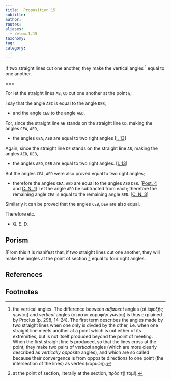 ```yaml
---
title:  Proposition 15
subtitle:
author:
routes:
aliases:
  - /elem.1.15
taxonomy:
tag:
category:
  -
---
```


If two straight lines cut one another, they make the vertical angles [^1] equal to one another.

===

For let the straight lines `AB`, `CD` cut one another at the point `E`; 

I say that the angle `AEC` is equal to the angle `DEB`, 

- and the angle `CEB` to the angle `AED`.

For, since the straight line `AE` stands on the straight line `CD`, making the angles `CEA`, `AED`, 

- the angles `CEA`, `AED` are equal to two right angles [<a href="/elem.1.13">I. 13</a>]

Again, since the straight line `DE` stands on the straight line `AB`, making the angles `AED`, `DEB`, 

- the angles `AED`, `DEB` are equal to two right angles. [<a href="/elem.1.13">I. 13</a>]

But the angles `CEA`, `AED` were also proved equal to two right angles; 

- therefore the angles `CEA`, `AED` are equal to the angles `AED`
`DEB`. [<a href="/elem.1.post.4">Post. 4</a> and <a href="/elem.1.c.n.1">C. N. 1</a>] Let the angle `AED` be subtracted from each; therefore the remaining angle `CEA` is equal to the remaining angle `BED`. [<a href="/elem.1.c.n.3">C. N. 3</a>]

Similarly it can be proved that the angles `CEB`, `DEA` are also equal.

Therefore etc. 

- Q. E. D. 

## Porism

[From this it is manifest that, if two straight lines cut one another, they will make the angles at the point of section [^2] equal to four right angles.

## References

## Footnotes

[^1]: the vertical angles.
    The difference between <em>adjacent</em> angles (<foreign lang="greek">αἱ ἐφεξῆς γωνίαι</foreign>) and <em>vertical</em> angles (<foreign lang="greek">αἱ κατὰ κορυφὴν γωνίαι</foreign>) is thus explained by Proclus (<xref n="Proc. p. 298, 14-24" from="ROOT" to="DITTO">p. 298, 14-24</xref>). The first term describes the angles made by two straight lines when one only is divded by the other, i.e. when one straight line meets another at a point which is not either of its extremities, but is not itself produced beyond the point of meeting. When the first straight line <em>is</em> produced, so that the lines cross at the point, they make two pairs of <em>vertical</em> angles (which are more clearly described as <em>vertically opposite</em> angles), and which are so called because their convergence is from opposite directions to one point (the intersection of the lines) as vertex (<foreign lang="greek">κορυφή</foreign>).

[^2]: at the point of section,
    literally <quote>at the section,</quote> <foreign lang="greek">πρὸς τῇ τομῆ</foreign>.

